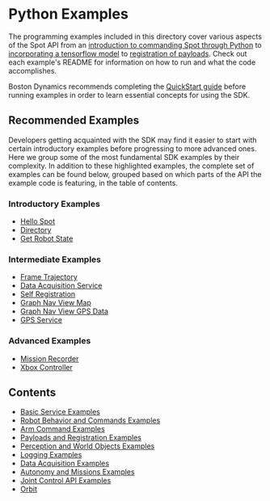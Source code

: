 <!--
Copyright (c) 2023 Boston Dynamics, Inc.  All rights reserved.

Downloading, reproducing, distributing or otherwise using the SDK Software
is subject to the terms and conditions of the Boston Dynamics Software
Development Kit License (20191101-BDSDK-SL).
-->

# Python Examples

The programming examples included in this directory cover various aspects of the Spot API from an [introduction to commanding Spot through Python](hello_spot/README.md) to [incorporating a tensorflow model](spot_tensorflow_detector/README.md) to [registration of payloads](self_registration/README.md). Check out each example's README for information on how to run and what the code accomplishes.

Boston Dynamics recommends completing the [QuickStart guide](../../docs/python/quickstart.md) before running examples in order to learn essential concepts for using the SDK.

## Recommended Examples

Developers getting acquainted with the SDK may find it easier to start with certain introductory examples before progressing to more advanced ones. Here we group some of the most fundamental SDK examples by their complexity. In addition to these highlighted examples, the complete set of examples can be found below, grouped based on which parts of the API the example code is featuring, in the table of contents.

### Introductory Examples

- [Hello Spot](hello_spot/README.md)
- [Directory](directory/README.md)
- [Get Robot State](get_robot_state/README.md)

### Intermediate Examples

- [Frame Trajectory](frame_trajectory_command/README.md)
- [Data Acquisition Service](data_acquisition_service/README.md)
- [Self Registration](self_registration/README.md)
- [Graph Nav View Map](graph_nav_view_map/README.md)
- [Graph Nav View GPS Data](graph_nav_view_gps/README.md)
- [GPS Service](gps_service/README.md)

### Advanced Examples

- [Mission Recorder](mission_recorder/README.md)
- [Xbox Controller](xbox_controller/README.md)

## Contents

- [Basic Service Examples](docs/basic_service_examples.md)
- [Robot Behavior and Commands Examples](docs/robot_behavior_examples.md)
- [Arm Command Examples](docs/arm_examples.md)
- [Payloads and Registration Examples](docs/payloads_examples.md)
- [Perception and World Objects Examples](docs/perception_world_objects_examples.md)
- [Logging Examples](docs/logging_examples.md)
- [Data Acquisition Examples](docs/data_acquisition_examples.md)
- [Autonomy and Missions Examples](docs/autonomy_and_missions_examples.md)
- [Joint Control API Examples](docs/joint_control_examples.md)
- [Orbit](docs/orbit.md)

